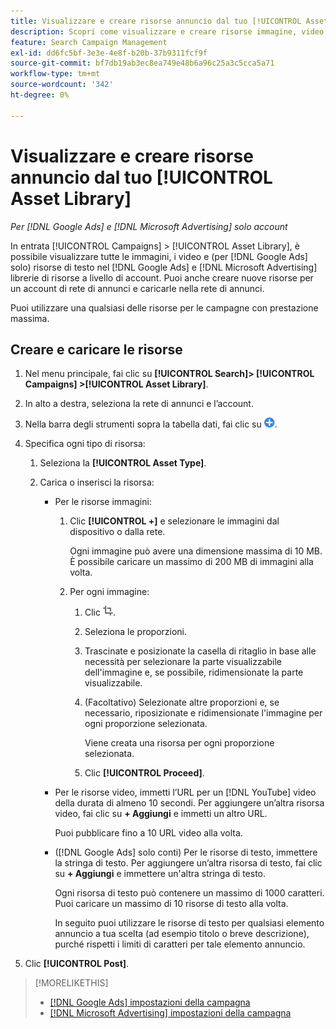 ```yaml
---
title: Visualizzare e creare risorse annuncio dal tuo [!UICONTROL Asset Library]
description: Scopri come visualizzare e creare risorse immagine, video e testo riutilizzabili per il tuo [!DNL Google Ads] e [!DNL Microsoft Advertising] librerie di risorse a livello di account.
feature: Search Campaign Management
exl-id: dd6fc5bf-3e3e-4e8f-b20b-37b9311fcf9f
source-git-commit: bf7db19ab3ec8ea749e48b6a96c25a3c5cca5a71
workflow-type: tm+mt
source-wordcount: '342'
ht-degree: 0%

---
```


# Visualizzare e creare risorse annuncio dal tuo [!UICONTROL Asset Library]

*Per [!DNL Google Ads] e [!DNL Microsoft Advertising] solo account*

In entrata [!UICONTROL Campaigns] > [!UICONTROL Asset Library], è possibile visualizzare tutte le immagini, i video e (per [!DNL Google Ads] solo) risorse di testo nel [!DNL Google Ads] e [!DNL Microsoft Advertising] librerie di risorse a livello di account. Puoi anche creare nuove risorse per un account di rete di annunci e caricarle nella rete di annunci.

Puoi utilizzare una qualsiasi delle risorse per le campagne con prestazione massima.

## Creare e caricare le risorse

1. Nel menu principale, fai clic su **[!UICONTROL Search]> [!UICONTROL Campaigns] >[!UICONTROL Asset Library]**.

1. In alto a destra, seleziona la rete di annunci e l’account.

1. Nella barra degli strumenti sopra la tabella dati, fai clic su ![Carica](/help/search-social-commerce/assets/add.png "Carica").

1. Specifica ogni tipo di risorsa:

   1. Seleziona la **[!UICONTROL Asset Type]**.

   1. Carica o inserisci la risorsa:

      * Per le risorse immagini:

         1. Clic **[!UICONTROL +]** e selezionare le immagini dal dispositivo o dalla rete.

            Ogni immagine può avere una dimensione massima di 10 MB. È possibile caricare un massimo di 200 MB di immagini alla volta.

         1. Per ogni immagine:

            1. Clic ![Ritaglio](/help/search-social-commerce/assets/crop.png "Ritaglio").

            1. Seleziona le proporzioni.

            1. Trascinate e posizionate la casella di ritaglio in base alle necessità per selezionare la parte visualizzabile dell&#39;immagine e, se possibile, ridimensionate la parte visualizzabile.

            1. (Facoltativo) Selezionate altre proporzioni e, se necessario, riposizionate e ridimensionate l&#39;immagine per ogni proporzione selezionata.

               Viene creata una risorsa per ogni proporzione selezionata.

            1. Clic **[!UICONTROL Proceed]**.

      * Per le risorse video, immetti l’URL per un [!DNL YouTube] video della durata di almeno 10 secondi. Per aggiungere un’altra risorsa video, fai clic su **+ Aggiungi** e immetti un altro URL.

        Puoi pubblicare fino a 10 URL video alla volta.

      * ([!DNL Google Ads] solo conti) Per le risorse di testo, immettere la stringa di testo. Per aggiungere un’altra risorsa di testo, fai clic su **+ Aggiungi** e immettere un&#39;altra stringa di testo.

        Ogni risorsa di testo può contenere un massimo di 1000 caratteri. Puoi caricare un massimo di 10 risorse di testo alla volta.

        In seguito puoi utilizzare le risorse di testo per qualsiasi elemento annuncio a tua scelta (ad esempio titolo o breve descrizione), purché rispetti i limiti di caratteri per tale elemento annuncio.

1. Clic **[!UICONTROL Post]**.

>[!MORELIKETHIS]
>
>* [[!DNL Google Ads] impostazioni della campagna](/help/search-social-commerce/campaign-management/campaigns/campaign-settings-google.md)
>* [[!DNL Microsoft Advertising] impostazioni della campagna](/help/search-social-commerce/campaign-management/campaigns/campaign-settings-microsoft.md)
